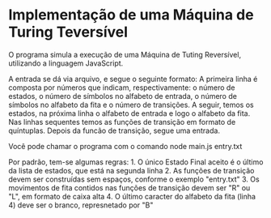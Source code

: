 # Implementação de uma Máquina de Turing Teversível

O programa simula a execução de uma Máquina de Tuting Reversível, utilizando a linguagem JavaScript. 

A entrada se dá via arquivo, e segue o seguinte formato:
    A primeira linha é composta por números que indicam, respectivamente: o número de estados, o número de símbolos no alfabeto de entrada, o número de símbolos no alfabeto da fita e o número de transições. A seguir, temos os estados, na próxima linha o alfabeto de entrada e logo o alfabeto da fita. Nas linhas sequentes temos as funções de transição em formato de quíntuplas. Depois da funcão de transição, segue uma entrada.

Você pode chamar o programa com o comando
    node main.js entry.txt

Por padrão, tem-se algumas regras:
    1. O único Estado Final aceito é o último da lista de estados, que está na segunda linha
    2. As funções de transição devem ser construídas sem espaços, conforme o exemplo "entry.txt"
    3. Os movimentos de fita contidos nas funções de transição devem ser "R" ou "L", em formato de caixa alta
    4. O último caracter do alfabeto da fita (linha 4) deve ser o branco, represnetado por "B"